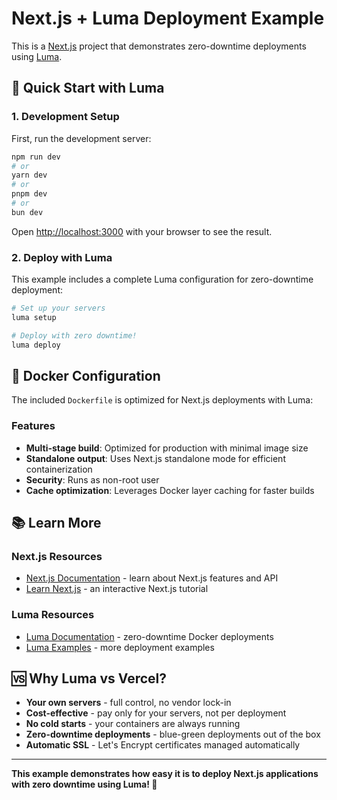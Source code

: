 # Next.js + Luma Deployment Example

This is a [Next.js](https://nextjs.org) project that demonstrates zero-downtime deployments using [Luma](https://github.com/elitan/luma).

## 🚀 Quick Start with Luma

### 1. Development Setup

First, run the development server:

```bash
npm run dev
# or
yarn dev
# or
pnpm dev
# or
bun dev
```

Open [http://localhost:3000](http://localhost:3000) with your browser to see the result.

### 2. Deploy with Luma

This example includes a complete Luma configuration for zero-downtime deployment:

```bash
# Set up your servers
luma setup

# Deploy with zero downtime!
luma deploy
```

## 🐳 Docker Configuration

The included `Dockerfile` is optimized for Next.js deployments with Luma:

### Features

- **Multi-stage build**: Optimized for production with minimal image size
- **Standalone output**: Uses Next.js standalone mode for efficient containerization
- **Security**: Runs as non-root user
- **Cache optimization**: Leverages Docker layer caching for faster builds

## 📚 Learn More

### Next.js Resources

- [Next.js Documentation](https://nextjs.org/docs) - learn about Next.js features and API
- [Learn Next.js](https://nextjs.org/learn) - an interactive Next.js tutorial

### Luma Resources

- [Luma Documentation](https://github.com/elitan/luma) - zero-downtime Docker deployments
- [Luma Examples](https://github.com/elitan/luma/tree/main/examples) - more deployment examples

## 🆚 Why Luma vs Vercel?

- **Your own servers** - full control, no vendor lock-in
- **Cost-effective** - pay only for your servers, not per deployment
- **No cold starts** - your containers are always running
- **Zero-downtime deployments** - blue-green deployments out of the box
- **Automatic SSL** - Let's Encrypt certificates managed automatically

---

**This example demonstrates how easy it is to deploy Next.js applications with zero downtime using Luma! 🚀**

